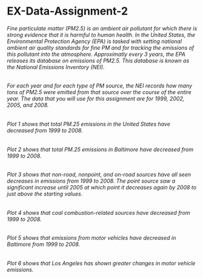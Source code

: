 # EX-Data-Assignment-2
###### Fine particulate matter (PM2.5) is an ambient air pollutant for which there is strong evidence that it is harmful to human health. In the United States, the Environmental Protection Agency (EPA) is tasked with setting national ambient air quality standards for fine PM and for tracking the emissions of this pollutant into the atmosphere. Approximatly every 3 years, the EPA releases its database on emissions of PM2.5. This database is known as the National Emissions Inventory (NEI).

###### For each year and for each type of PM source, the NEI records how many tons of PM2.5 were emitted from that source over the course of the entire year. The data that you will use for this assignment are for 1999, 2002, 2005, and 2008.

###### Plot 1 shows that total PM.25 emissions in the United States have decreased from 1999 to 2008.
###### Plot 2 shows that total PM.25 emissions in Baltimore have decreased from 1999 to 2008.
###### Plot 3 shows that non-road, nonpoint, and on-road sources have all seen decreases in emissions from 1999 to 2008. The point source saw a significant increase until 2005 at which point it decreases again by 2008 to just above the starting values.
###### Plot 4 shows that coal combustion-related sources have decreased from 1999 to 2008.
###### Plot 5 shows that emissions from motor vehicles have decreased in Baltimore from 1999 to 2008.
###### Plot 6 shows that Los Angeles has shown greater changes in motor vehicle emissions.
